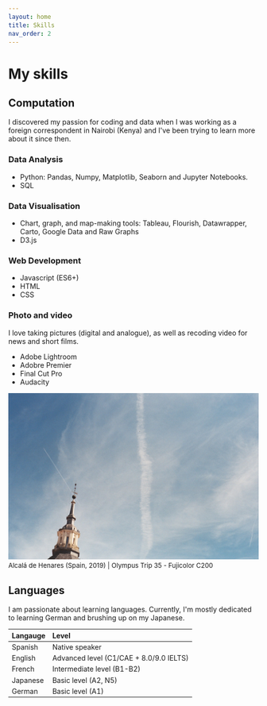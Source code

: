```yaml
---
layout: home
title: Skills
nav_order: 2
---
```


# My skills

## Computation

I discovered my passion for coding and data when I was working as a foreign correspondent in Nairobi (Kenya) and I've been trying to learn more about it since then.

### Data Analysis

- Python: Pandas, Numpy, Matplotlib, Seaborn and Jupyter Notebooks.
- SQL

### Data Visualisation

- Chart, graph, and map-making tools: Tableau, Flourish, Datawrapper, Carto, Google Data and Raw Graphs
- D3.js

### Web Development

- Javascript (ES6+)
- HTML
- CSS

### Photo and video

I love taking pictures (digital and analogue), as well as recoding video for news and short films.

- Adobe Lightroom
- Adobre Premier
- Final Cut Pro
- Audacity

![](images/skills.jpg)
<font size="2" style="text-align: right"> Alcalá de Henares (Spain, 2019) | Olympus Trip 35 - Fujicolor C200</font>

## Languages

I am passionate about learning languages. Currently, I'm mostly dedicated to learning German and brushing up on my Japanese.

| Langauge | Level                                   |
| :------- | :-------------------------------------- |
| Spanish  | Native speaker                          |
| English  | Advanced level (C1/CAE + 8.0/9.0 IELTS) |
| French   | Intermediate level (B1-B2)              |
| Japanese | Basic level (A2, N5)                    |
| German   | Basic level (A1)                        |
